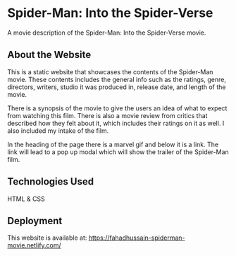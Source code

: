 # Spider-Man: Into the Spider-Verse
A movie description of the Spider-Man: Into the Spider-Verse movie. 

## About the Website 
This is a static website that showcases the contents of the Spider-Man movie. These contents includes the general info such as the ratings, genre, directors, writers, studio it was produced in, release date, and length of the movie. 

There is a synopsis of the movie to give the users an idea of what to expect from watching this film. There is also a movie review from critics that described how they felt about it, which includes their ratings on it as well. I also included my intake of the film. 

In the heading of the page there is a marvel gif and below it is a link. The link will lead to a pop up modal which will show the trailer of the Spider-Man film. 

## Technologies Used
HTML & CSS 

## Deployment
This website is available at: https://fahadhussain-spiderman-movie.netlify.com/